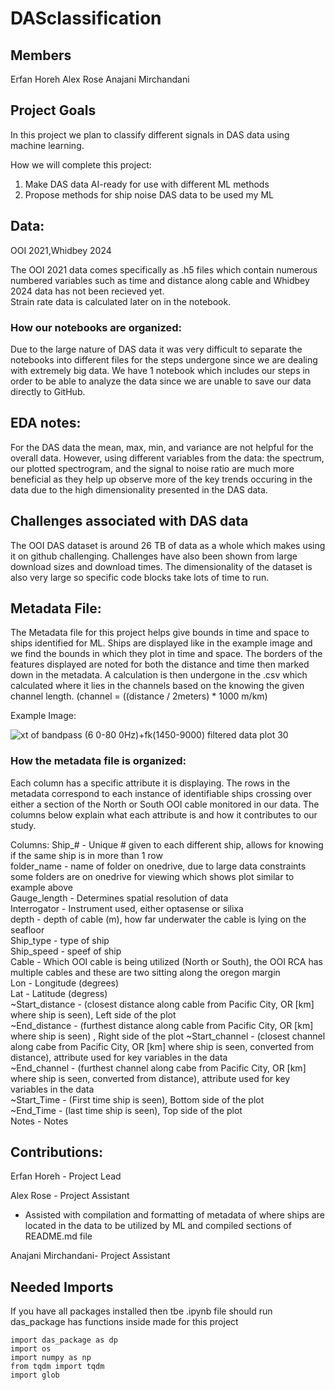 # DASclassification

## Members
Erfan Horeh
Alex Rose
Anajani Mirchandani

## Project Goals
In this project we plan to classify different signals in DAS data using machine learning.

How we will complete this project:
1. Make DAS data AI-ready for use with different ML methods
2. Propose methods for ship noise DAS data to be used my ML

## Data:
OOI 2021,Whidbey 2024

The OOI 2021 data comes specifically as .h5 files which contain numerous numbered variables such as time and distance along cable and Whidbey 2024 data has not been recieved yet.  
Strain rate data is calculated later on in the notebook.

### How our notebooks are organized:  
Due to the large nature of DAS data it was very difficult to separate the notebooks into different files for the steps undergone since we are dealing with extremely big data. We have 1 notebook which includes our steps in order to be able to analyze the data since we are unable to save our data directly to GitHub.

## EDA notes:
For the DAS data the mean, max, min, and variance are not helpful for the overall data. However, using different variables from the data: the spectrum, our plotted spectrogram, and the signal to noise ratio are much more beneficial as they help up observe more of the key trends occuring in the data due to the high dimensionality presented in the DAS data.

## Challenges associated with DAS data
The OOI DAS dataset is around 26 TB of data as a whole which makes using it on github challenging. Challenges have also been shown from large download sizes and download times. The dimensionality of the dataset is also very large so specific code blocks take lots of time to run.

## Metadata File:
The Metadata file for this project helps give bounds in time and space to ships identified for ML. Ships are displayed like in the example image and we find the bounds in which they plot in time and space. The borders of the features displayed are noted for both the distance and time then marked down in the metadata. A calculation is then undergone in the .csv which calculated where it lies in the channels based on the knowing the given channel length. (channel = ((distance / 2meters) * 1000 m/km)

Example Image:  

![xt of bandpass (6 0-80 0Hz)+fk(1450-9000) filtered data plot 30](https://github.com/user-attachments/assets/05f9d48e-e94e-4960-96a0-0365b305878d)

### How the metadata file is organized:
Each column has a specific attribute it is displaying. The rows in the metadata correspond to each instance of identifiable ships crossing over either a section of the North or South OOI cable monitored in our data. The columns below explain what each attribute is and how it contributes to our study.

Columns:
Ship_# - Unique # given to each different ship, allows for knowing if the same ship is in more than 1 row   
folder_name - name of folder on onedrive, due to large data constraints some folders are on onedrive for viewing which shows plot similar to example above   
Gauge_length - Determines spatial resolution of data  
Interrogator - Instrument used, either optasense or silixa  
depth - depth of cable (m), how far underwater the cable is lying on the seafloor  
Ship_type - type of ship  
Ship_speed - speef of ship  
Cable - Which OOI cable is being utilized (North or South), the OOI RCA has multiple cables and these are two sitting along the oregon margin  
Lon	- Longitude (degrees)  
Lat	- Latitude (degress)  
~Start_distance - (closest distance along cable from Pacific City, OR [km] where ship is seen), Left side of the plot  
~End_distance - (furthest distance along cable from Pacific City, OR [km] where ship is seen) , Right side of the plot 
~Start_channel - (closest channel along cabe from Pacific City, OR [km] where ship is seen, converted from distance), attribute used for key variables in the data  
~End_channel - (furthest channel along cabe from Pacific City, OR [km] where ship is seen, converted from distance), attribute used for key variables in the data   
~Start_Time - (First time ship is seen), Bottom side of the plot  
~End_Time -	(last time ship is seen), Top side of the plot  
Notes - Notes  

## Contributions:
Erfan Horeh - Project Lead  

Alex Rose - Project Assistant  
- Assisted with compilation and formatting of metadata of where ships are located in the data to be utilized by ML and compiled sections of README.md file

Anajani Mirchandani- Project Assistant

## Needed Imports
If you have all packages installed then tbe .ipynb file should run das_package has functions inside made for this project

```
import das_package as dp
import os
import numpy as np
from tqdm import tqdm
import glob
```

